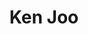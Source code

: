 ---
identifier: ken-joo
title: Ken Joo

bio: Ken is a self-taught Fullstack developer who has worked on a number of commercial projects. Ken is a keen, fast and curious learner.

image_source: '/assets/img/profile/ken.jpeg'
---